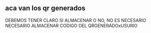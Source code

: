 ## aca van los qr generados
DEBEMOS TENER CLARO SI ALMACENAR O NO,  NO ES NECESARIO
NECESARIO ALMACENAR CODIGO DEL QRGENERADOxUSURIO